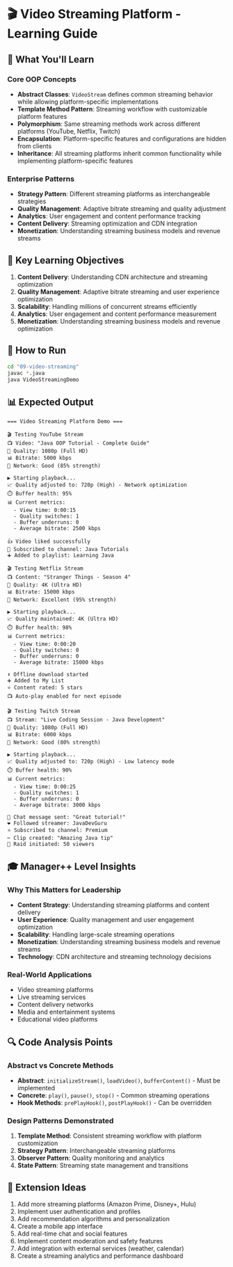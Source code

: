# 🎬 Video Streaming Platform - Learning Guide

## 🎯 What You'll Learn

### Core OOP Concepts
- **Abstract Classes**: `VideoStream` defines common streaming behavior while allowing platform-specific implementations
- **Template Method Pattern**: Streaming workflow with customizable platform features
- **Polymorphism**: Same streaming methods work across different platforms (YouTube, Netflix, Twitch)
- **Encapsulation**: Platform-specific features and configurations are hidden from clients
- **Inheritance**: All streaming platforms inherit common functionality while implementing platform-specific features

### Enterprise Patterns
- **Strategy Pattern**: Different streaming platforms as interchangeable strategies
- **Quality Management**: Adaptive bitrate streaming and quality adjustment
- **Analytics**: User engagement and content performance tracking
- **Content Delivery**: Streaming optimization and CDN integration
- **Monetization**: Understanding streaming business models and revenue streams

## 🚀 Key Learning Objectives

1. **Content Delivery**: Understanding CDN architecture and streaming optimization
2. **Quality Management**: Adaptive bitrate streaming and user experience optimization
3. **Scalability**: Handling millions of concurrent streams efficiently
4. **Analytics**: User engagement and content performance measurement
5. **Monetization**: Understanding streaming business models and revenue optimization

## 🔧 How to Run

```bash
cd "09-video-streaming"
javac *.java
java VideoStreamingDemo
```

## 📊 Expected Output

```
=== Video Streaming Platform Demo ===

🎬 Testing YouTube Stream
📺 Video: "Java OOP Tutorial - Complete Guide"
🎯 Quality: 1080p (Full HD)
📊 Bitrate: 5000 kbps
📡 Network: Good (85% strength)

▶️ Starting playback...
📈 Quality adjusted to: 720p (High) - Network optimization
⏱️ Buffer health: 95%
📊 Current metrics:
  - View time: 0:00:15
  - Quality switches: 1
  - Buffer underruns: 0
  - Average bitrate: 2500 kbps

👍 Video liked successfully
🔔 Subscribed to channel: Java Tutorials
➕ Added to playlist: Learning Java

🎬 Testing Netflix Stream
📺 Content: "Stranger Things - Season 4"
🎯 Quality: 4K (Ultra HD)
📊 Bitrate: 15000 kbps
📡 Network: Excellent (95% strength)

▶️ Starting playback...
📈 Quality maintained: 4K (Ultra HD)
⏱️ Buffer health: 98%
📊 Current metrics:
  - View time: 0:00:20
  - Quality switches: 0
  - Buffer underruns: 0
  - Average bitrate: 15000 kbps

⬇️ Offline download started
➕ Added to My List
⭐ Content rated: 5 stars
📺 Auto-play enabled for next episode

🎬 Testing Twitch Stream
📺 Stream: "Live Coding Session - Java Development"
🎯 Quality: 1080p (Full HD)
📊 Bitrate: 6000 kbps
📡 Network: Good (80% strength)

▶️ Starting playback...
📈 Quality adjusted to: 720p (High) - Low latency mode
⏱️ Buffer health: 90%
📊 Current metrics:
  - View time: 0:00:25
  - Quality switches: 1
  - Buffer underruns: 0
  - Average bitrate: 3000 kbps

💬 Chat message sent: "Great tutorial!"
❤️ Followed streamer: JavaDevGuru
⭐ Subscribed to channel: Premium
✂️ Clip created: "Amazing Java tip"
🚀 Raid initiated: 50 viewers
```

## 🎓 Manager++ Level Insights

### Why This Matters for Leadership
- **Content Strategy**: Understanding streaming platforms and content delivery
- **User Experience**: Quality management and user engagement optimization
- **Scalability**: Handling large-scale streaming operations
- **Monetization**: Understanding streaming business models and revenue streams
- **Technology**: CDN architecture and streaming technology decisions

### Real-World Applications
- Video streaming platforms
- Live streaming services
- Content delivery networks
- Media and entertainment systems
- Educational video platforms

## 🔍 Code Analysis Points

### Abstract vs Concrete Methods
- **Abstract**: `initializeStream()`, `loadVideo()`, `bufferContent()` - Must be implemented
- **Concrete**: `play()`, `pause()`, `stop()` - Common streaming operations
- **Hook Methods**: `prePlayHook()`, `postPlayHook()` - Can be overridden

### Design Patterns Demonstrated
1. **Template Method**: Consistent streaming workflow with platform customization
2. **Strategy Pattern**: Interchangeable streaming platforms
3. **Observer Pattern**: Quality monitoring and analytics
4. **State Pattern**: Streaming state management and transitions

## 🚀 Extension Ideas

1. Add more streaming platforms (Amazon Prime, Disney+, Hulu)
2. Implement user authentication and profiles
3. Add recommendation algorithms and personalization
4. Create a mobile app interface
5. Add real-time chat and social features
6. Implement content moderation and safety features
7. Add integration with external services (weather, calendar)
8. Create a streaming analytics and performance dashboard